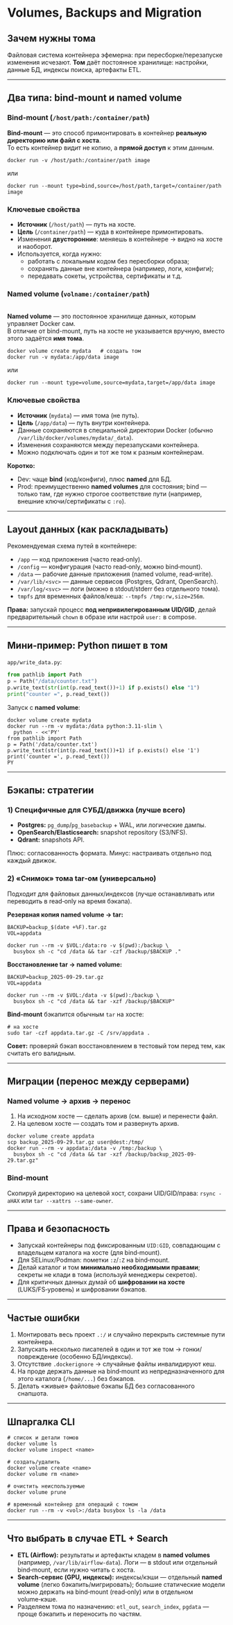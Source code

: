 # Volumes, Backups and Migration

## Зачем нужны тома

Файловая система контейнера эфемерна: при пересборке/перезапуске изменения исчезают. **Том** даёт постоянное хранилище: настройки, данные БД, индексы поиска, артефакты ETL.

---

## Два типа: bind‑mount и named volume

### Bind‑mount (`/host/path:/container/path`)

**Bind-mount** — это способ примонтировать в контейнер **реальную директорию или файл с хоста**.\
То есть контейнер видит не копию, а **прямой доступ** к этим данным.

```
docker run -v /host/path:/container/path image
```

или

```
docker run --mount type=bind,source=/host/path,target=/container/path image
```

### Ключевые свойства

- **Источник** (`/host/path`) — путь на хосте.
- **Цель** (`/container/path`) — куда в контейнере примонтировать.
- Изменения **двусторонние**: меняешь в контейнере → видно на хосте и наоборот.
- Используется, когда нужно:
  - работать с локальным кодом без пересборки образа;
  - сохранять данные вне контейнера (например, логи, конфиги);
  - передавать сокеты, устройства, сертификаты и т.д.

### Named volume (`volname:/container/path`)

\
**Named volume** — это постоянное хранилище данных, которым управляет Docker сам.\
В отличие от bind-mount, путь на хосте не указывается вручную, вместо этого задаётся **имя тома**.

```
docker volume create mydata   # создать том
docker run -v mydata:/app/data image
```

или 

```
docker run --mount type=volume,source=mydata,target=/app/data image
```

### Ключевые свойства

- **Источник** (`mydata`) — имя тома (не путь).
- **Цель** (`/app/data`) — путь внутри контейнера.
- Данные сохраняются в специальной директории Docker (обычно `/var/lib/docker/volumes/mydata/_data`).
- Изменения сохраняются между перезапусками контейнера.
- Можно подключать один и тот же том к разным контейнерам.

**Коротко:**

- Dev: чаще **bind** (код/конфиги), плюс **named** для БД.
- Prod: преимущественно **named volumes** для состояния; bind — только там, где нужно строгое соответствие пути (например, внешние ключи/сертификаты с `:ro`).

---

## Layout данных (как раскладывать)

Рекомендуемая схема путей в контейнере:

- `/app` — код приложения (часто read‑only).
- `/config` — конфигурация (часто read‑only, можно bind‑mount).
- `/data` — рабочие данные приложения (named volume, read‑write).
- `/var/lib/<svc>` — данные сервисов (Postgres, Qdrant, OpenSearch).
- `/var/log/<svc>` — логи (можно в stdout/stderr без отдельного тома).
- `tmpfs` для временных файлов/кеша: `--tmpfs /tmp:rw,size=256m`.

**Права:** запускай процесс **под непривилегированным UID/GID**, делай предварительный `chown` в образе или настрой `user:` в compose.

---

## Мини‑пример: Python пишет в том

`app/write_data.py`:

```python
from pathlib import Path
p = Path("/data/counter.txt")
p.write_text(str(int(p.read_text())+1) if p.exists() else "1")
print("counter =", p.read_text())
```

Запуск с **named volume**:

```
docker volume create mydata
docker run --rm -v mydata:/data python:3.11-slim \
  python - <<'PY'
from pathlib import Path
p = Path('/data/counter.txt')
p.write_text(str(int(p.read_text())+1) if p.exists() else '1')
print('counter =', p.read_text())
PY
```

---

## Бэкапы: стратегии

### 1) Специфичные для СУБД/движка (лучше всего)

- **Postgres:** `pg_dump`/`pg_basebackup` + WAL, или логические дампы.
- **OpenSearch/Elasticsearch:** snapshot repository (S3/NFS).
- **Qdrant:** snapshots API.

Плюс: согласованность формата. Минус: настраивать отдельно под каждый движок.

### 2) «Снимок» тома tar‑ом (универсально)

Подходит для файловых данных/индексов (лучше останавливать или переводить в read‑only на время бэкапа).

**Резервная копия named volume → tar:**

```
BACKUP=backup_$(date +%F).tar.gz
VOL=appdata

docker run --rm -v $VOL:/data:ro -v $(pwd):/backup \
  busybox sh -c "cd /data && tar -czf /backup/$BACKUP ."
```

**Восстановление tar → named volume:**

```
BACKUP=backup_2025-09-29.tar.gz
VOL=appdata

docker run --rm -v $VOL:/data -v $(pwd):/backup \
  busybox sh -c "cd /data && tar -xzf /backup/$BACKUP"
```

**Bind‑mount** бэкапится обычным `tar` на хосте:

```
# на хосте
sudo tar -czf appdata.tar.gz -C /srv/appdata .
```

**Совет:** проверяй бэкап восстановлением в тестовый том перед тем, как считать его валидным.

---

## Миграции (перенос между серверами)

### Named volume → архив → перенос

1. На исходном хосте — сделать архив (см. выше) и перенести файл.
2. На целевом хосте — создать том и развернуть архив.

```
docker volume create appdata
scp backup_2025-09-29.tar.gz user@dest:/tmp/
docker run --rm -v appdata:/data -v /tmp:/backup \
  busybox sh -c "cd /data && tar -xzf /backup/backup_2025-09-29.tar.gz"
```

### Bind‑mount

Скопируй директорию на целевой хост, сохрани UID/GID/права: `rsync -aHAX` или `tar --xattrs --same-owner`.

---

## Права и безопасность

- Запускай контейнеры под фиксированным `UID:GID`, совпадающим с владельцем каталога на хосте (для bind‑mount).
- Для SELinux/Podman: пометки `:z`/`:Z` на bind‑mount.
- Делай каталог и том **минимально необходимыми правами**; секреты не клади в тома (используй менеджеры секретов).
- Для критичных данных думай об **шифровании на хосте** (LUKS/FS‑уровень) и шифровании бэкапов.

---

## Частые ошибки

1. Монтировать весь проект `.:/` и случайно перекрыть системные пути контейнера.
2. Запускать несколько писателей в один и тот же том → гонки/повреждение (особенно БД/индексы).
3. Отсутствие `.dockerignore` → случайные файлы инвалидируют кеш.
4. На проде держать данные на bind‑mount из непредназначенного для этого каталога (`/home/...`) без бэкапов.
5. Делать «живые» файловые бэкапы БД без согласованного снапшота.

---

## Шпаргалка CLI

```
# список и детали томов
docker volume ls
docker volume inspect <name>

# создать/удалить
docker volume create <name>
docker volume rm <name>

# очистить неиспользуемые
docker volume prune

# временный контейнер для операций с томом
docker run --rm -v <vol>:/data busybox ls -la /data
```

---

## Что выбрать в случае ETL + Search

- **ETL (Airflow):** результаты и артефакты кладем в **named volumes** (например, `/var/lib/airflow-data`). Логи — в stdout или отдельный bind‑mount, если нужно читать с хоста.
- **Search‑сервис (GPU, индексы):** индексы/кэши — отдельный **named volume** (легко бэкапить/мигрировать); большие статические модели можно держать на bind‑mount (read‑only) или в отдельном volume‑кэше.
- Разделяем тома по назначению: `etl_out`, `search_index`, `pgdata` — проще бэкапить и переносить по частям.

